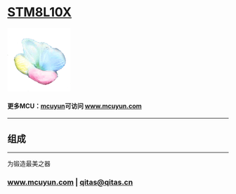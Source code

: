 ﻿# [STM8L10X](https://github.com/mcuyun/STM8L10X) 

[![sites](mcuyun/mcuyun.png)](http://www.mcuyun.com)

#### 更多MCU：[mcuyun](https://github.com/mcuyun/whyme)可访问 www.mcuyun.com

---

## 组成


---

为锻造最美之器

###  www.mcuyun.com   |    qitas@qitas.cn

